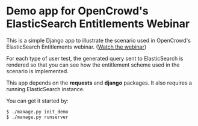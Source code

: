 Demo app for OpenCrowd's ElasticSearch Entitlements Webinar
===========================================================

This is a simple Django app to illustrate the scenario used in
OpenCrowd's ElasticSearch Entitlements webinar.
([Watch the webinar](http://opencrowd.com/media/#entitlements))

For each type of user test, the generated query sent to
ElasticSearch is rendered so that you can see how the entitlement
scheme used in the scenario is implemented.

This app depends on the __requests__ and __django__ packages.  It
also requires a running ElasticSearch instance.

You can get it started by:

    $ ./manage.py init_demo
    $ ./manage.py runserver


